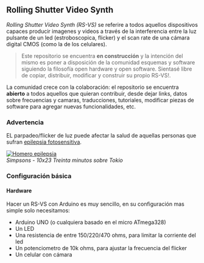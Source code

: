 ## Rolling Shutter Video Synth

*Rolling Shutter Video Synth (RS-VS)* se referire a todos aquellos dispositivos capaces producir imagenes y videos a través de la interferencia entre la luz pulsante de un led (estroboscopica, flicker) y el scan rate de una cámara digital CMOS (como la de los celulares).

>Este repositorio se encuentra **en construcción** y la intención del mismo es poner a disposición de la comunidad esquemas y software siguiendo la filosofía open hardware y open software. Sientasé libre de copiar, distribuir, modificar y construir su propio RS-VS!.  
>
La comunidad crece con la colaboración: el repositorio se encuentra **abierto** a todos aquellos que quieran contribuir, desde dejar  links, datos sobre frecuencias y camaras, traducciones, tutoriales, modificar piezas de software para agregar nuevas funcionalidades, etc.

### Advertencia
EL parpadeo/flicker de luz puede afectar la salud de aquellas personas que sufran [epilepsia fotosensitiva](https://es.wikipedia.org/wiki/Epilepsia_fotosensitiva).

[ ![Homero epilepsia](https://img.youtube.com/vi/4RGrcWkNlGE/0.jpg) ](https://youtu.be/4RGrcWkNlGE)  
*Simpsons - 10x23 Treinta minutos sobre Tokio*

### Configuración básica
#### Hardware
Hacer un RS-VS con Arduino es muy sencillo, en su configuración mas simple solo necesitamos:
+ Arduino UNO (o cualquiera basado en el micro ATmega328)
+ Un LED
+ Una resistencia de entre 150/220/470 ohms, para limitar la corriente del led
+ Un potenciometro de 10k ohms, para ajustar la frecuencia del flicker
+ Un celular con cámara  
